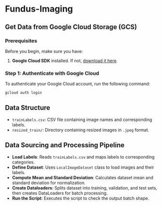 # Fundus-Imaging

## Get Data from Google Cloud Storage (GCS)

### Prerequisites

Before you begin, make sure you have:
1. **Google Cloud SDK** installed. If not, [download it here](https://cloud.google.com/sdk/docs/install).

### Step 1: Authenticate with Google Cloud
To authenticate your Google Cloud account, run the following command:
```bash
gcloud auth login
```

## Data Structure
- `trainLabels.csv`: CSV file containing image names and corresponding labels.
- `resized_train/`: Directory containing resized images in `.jpeg` format.

## Data Sourcing and Processing Pipeline
- **Load Labels**: Reads `trainLabels.csv` and maps labels to corresponding categories.
- **Define Dataset**: Uses `LocalImageDataset` class to load images and their labels.
- **Compute Mean and Standard Deviation**: Calculates dataset mean and standard deviation for normalization.
- **Create Dataloaders**: Splits dataset into training, validation, and test sets, then creates DataLoaders for batch processing.
- **Run the Script**: Executes the script to check the output batch shape.